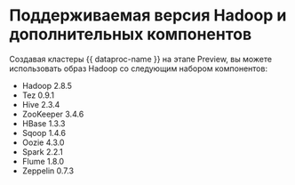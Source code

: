# Поддерживаемая версия Hadoop и дополнительных компонентов

Создавая кластеры {{ dataproc-name }} на этапе Preview, вы можете использовать образ Hadoop со следующим набором компонентов:

* Hadoop 2.8.5
* Tez 0.9.1
* Hive 2.3.4
* ZooKeeper 3.4.6
* HBase 1.3.3
* Sqoop 1.4.6
* Oozie 4.3.0
* Spark 2.2.1
* Flume 1.8.0
* Zeppelin 0.7.3
